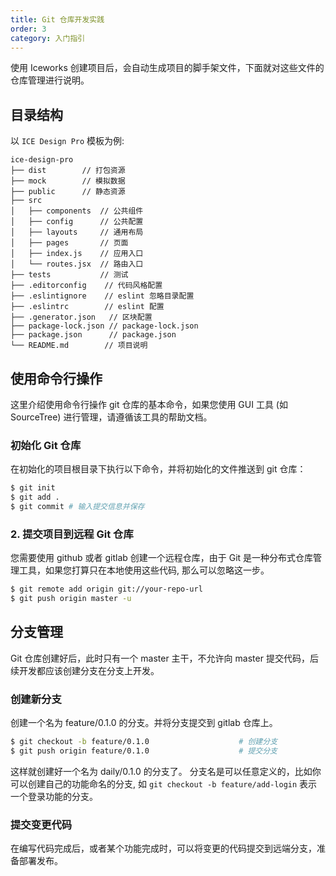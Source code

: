 ```yaml
---
title: Git 仓库开发实践
order: 3
category: 入门指引
---
```


使用 Iceworks 创建项目后，会自动生成项目的脚手架文件，下面就对这些文件的仓库管理进行说明。

## 目录结构

以 `ICE Design Pro` 模板为例:

```
ice-design-pro
├── dist        // 打包资源
├── mock        // 模拟数据
├── public      // 静态资源
├── src
│   ├── components  // 公共组件
│   ├── config      // 公共配置
│   ├── layouts     // 通用布局
│   ├── pages       // 页面
│   ├── index.js    // 应用入口
│   └── routes.jsx  // 路由入口
├── tests           // 测试
├── .editorconfig    // 代码风格配置
├── .eslintignore    // eslint 忽略目录配置
├── .eslintrc        // eslint 配置
├── .generator.json   // 区块配置
├── package-lock.json // package-lock.json
├── package.json      // package.json
└── README.md        // 项目说明
```

## 使用命令行操作

这里介绍使用命令行操作 git 仓库的基本命令，如果您使用 GUI 工具 (如 SourceTree) 进行管理，请遵循该工具的帮助文档。

### 初始化 Git 仓库

在初始化的项目根目录下执行以下命令，并将初始化的文件推送到 git 仓库：

```bash
$ git init
$ git add .
$ git commit # 输入提交信息并保存
```

### 2. 提交项目到远程 Git 仓库

您需要使用 github 或者 gitlab 创建一个远程仓库，由于 Git 是一种分布式仓库管理工具，如果您打算只在本地使用这些代码, 那么可以忽略这一步。

```bash
$ git remote add origin git://your-repo-url
$ git push origin master -u
```

## 分支管理

Git 仓库创建好后，此时只有一个 master 主干，不允许向 master 提交代码，后续开发都应该创建分支在分支上开发。

### 创建新分支

创建一个名为 feature/0.1.0 的分支。并将分支提交到 gitlab 仓库上。

```bash
$ git checkout -b feature/0.1.0                    # 创建分支
$ git push origin feature/0.1.0                    # 提交分支
```

这样就创建好一个名为 daily/0.1.0 的分支了。 分支名是可以任意定义的，比如你可以创建自己的功能命名的分支, 如 `git checkout -b feature/add-login` 表示一个登录功能的分支。

### 提交变更代码

在编写代码完成后，或者某个功能完成时，可以将变更的代码提交到远端分支，准备部署发布。
